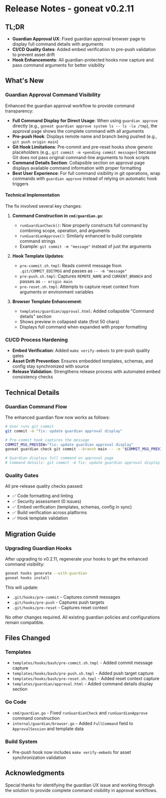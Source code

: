 # Release Notes - goneat v0.2.11

## TL;DR

- **Guardian Approval UX**: Fixed guardian approval browser page to display full command details with arguments
- **CI/CD Quality Gates**: Added embed verification to pre-push validation to prevent asset drift
- **Hook Enhancements**: All guardian-protected hooks now capture and pass command arguments for better visibility

## What's New

### Guardian Approval Command Visibility

Enhanced the guardian approval workflow to provide command transparency:

- **Full Command Display for Direct Usage**: When using `guardian approve` directly (e.g., `goneat guardian approve system ls -- ls -la /tmp`), the approval page shows the complete command with all arguments
- **Pre-push Hook**: Displays remote name and branch being pushed (e.g., `git push origin main`)
- **Git Hook Limitations**: Pre-commit and pre-reset hooks show generic placeholders (e.g., `git commit -m <pending commit message>`) because Git does not pass original command-line arguments to hook scripts
- **Command Details Section**: Collapsible section on approval page displays available command information with proper formatting
- **Best User Experience**: For full command visibility in git operations, wrap commands with `guardian approve` instead of relying on automatic hook triggers

#### Technical Implementation

The fix involved several key changes:

1. **Command Construction in `cmd/guardian.go`**:
   - `runGuardianCheck()`: Now properly constructs full command by combining scope, operation, and arguments
   - `runGuardianApprove()`: Similarly enhanced to build complete command strings
   - Example: `git commit -m "message"` instead of just the arguments

2. **Hook Template Updates**:
   - `pre-commit.sh.tmpl`: Reads commit message from `.git/COMMIT_EDITMSG` and passes as `-- -m "message"`
   - `pre-push.sh.tmpl`: Captures `REMOTE_NAME` and `CURRENT_BRANCH` and passes as `-- origin main`
   - `pre-reset.sh.tmpl`: Attempts to capture reset context from arguments or environment variables

3. **Browser Template Enhancement**:
   - `templates/guardian/approval.html`: Added collapsible "Command details" section
   - Shows preview in collapsed state (first 50 chars)
   - Displays full command when expanded with proper formatting

### CI/CD Process Hardening

- **Embed Verification**: Added `make verify-embeds` to pre-push quality gates
- **Asset Drift Prevention**: Ensures embedded templates, schemas, and config stay synchronized with source
- **Release Validation**: Strengthens release process with automated embed consistency checks

## Technical Details

### Guardian Command Flow

The enhanced guardian flow now works as follows:

```bash
# User runs git commit
git commit -m "fix: update guardian approval display"

# Pre-commit hook captures the message
COMMIT_MSG_PREVIEW="fix: update guardian approval display"
goneat guardian check git commit --branch main -- -m "$COMMIT_MSG_PREVIEW"

# Guardian displays full command on approval page
# Command details: git commit -m fix: update guardian approval display
```

### Quality Gates

All pre-release quality checks passed:

- ✅ Code formatting and linting
- ✅ Security assessment (0 issues)
- ✅ Embed verification (templates, schemas, config in sync)
- ✅ Build verification across platforms
- ✅ Hook template validation

## Migration Guide

### Upgrading Guardian Hooks

After upgrading to v0.2.11, regenerate your hooks to get the enhanced command visibility:

```bash
goneat hooks generate --with-guardian
goneat hooks install
```

This will update:

- `.git/hooks/pre-commit` - Captures commit messages
- `.git/hooks/pre-push` - Captures push targets
- `.git/hooks/pre-reset` - Captures reset context

No other changes required. All existing guardian policies and configurations remain compatible.

## Files Changed

### Templates

- `templates/hooks/bash/pre-commit.sh.tmpl` - Added commit message capture
- `templates/hooks/bash/pre-push.sh.tmpl` - Added push target capture
- `templates/hooks/bash/pre-reset.sh.tmpl` - Added reset context capture
- `templates/guardian/approval.html` - Added command details display section

### Go Code

- `cmd/guardian.go` - Fixed `runGuardianCheck` and `runGuardianApprove` command construction
- `internal/guardian/browser.go` - Added `FullCommand` field to `ApprovalSession` and template data

### Build System

- Pre-push hook now includes `make verify-embeds` for asset synchronization validation

## Acknowledgments

Special thanks for identifying the guardian UX issue and working through the solution to provide complete command visibility in approval workflows.
